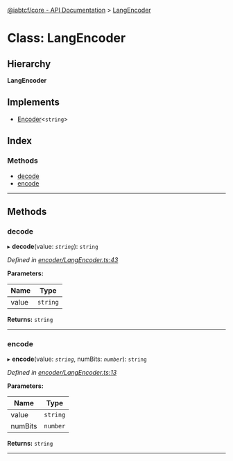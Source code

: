 [@iabtcf/core - API Documentation](../README.md) > [LangEncoder](../classes/langencoder.md)

# Class: LangEncoder

## Hierarchy

**LangEncoder**

## Implements

* [Encoder](../interfaces/encoder.md)<`string`>

## Index

### Methods

* [decode](langencoder.md#decode)
* [encode](langencoder.md#encode)

---

## Methods

<a id="decode"></a>

###  decode

▸ **decode**(value: *`string`*): `string`

*Defined in [encoder/LangEncoder.ts:43](https://github.com/chrispaterson/iabtcf-es/blob/c2fc731/modules/core/src/encoder/LangEncoder.ts#L43)*

**Parameters:**

| Name | Type |
| ------ | ------ |
| value | `string` |

**Returns:** `string`

___
<a id="encode"></a>

###  encode

▸ **encode**(value: *`string`*, numBits: *`number`*): `string`

*Defined in [encoder/LangEncoder.ts:13](https://github.com/chrispaterson/iabtcf-es/blob/c2fc731/modules/core/src/encoder/LangEncoder.ts#L13)*

**Parameters:**

| Name | Type |
| ------ | ------ |
| value | `string` |
| numBits | `number` |

**Returns:** `string`

___

